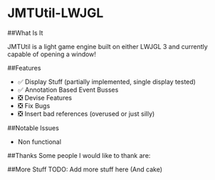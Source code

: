 JMTUtil-LWJGL
==========

##What Is It

JMTUtil is a light game engine built on either LWJGL 3 and currently capable of opening a window!

##Features
- :white_check_mark: Display Stuff (partially implemented, single display tested)
- :white_check_mark: Annotation Based Event Busses
- :negative_squared_cross_mark: Devise Features
- :negative_squared_cross_mark: Fix Bugs
- :negative_squared_cross_mark: Insert bad references (overused or just silly)

##Notable Issues
- Non functional

##Thanks
Some people I would like to thank are:

##More Stuff
TODO: Add more stuff here (And cake)